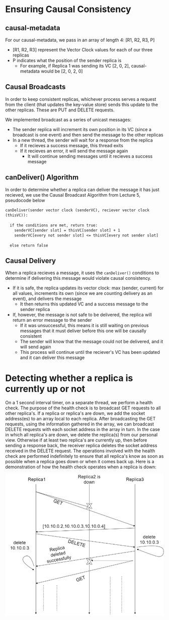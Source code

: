 # Ensuring Causal Consistency

## causal-metadata
For our causal-metadata, we pass in an array of length 4: [R1, R2, R3, P]
- [R1, R2, R3] represent the Vector Clock values for each of our three replicas
- P indicates what the position of the sender replica is
  -  For example, if Replica 1 was sending its VC [2, 0, 2], causal-metadata would be [2, 0, 2, 0]

## Causal Broadcasts
In order to keep consistent replicas, whichever process serves a request from the client (that updates the key-value store) sends this update to the other replicas. These are PUT and DELETE requests.

We implemented broadcast as a series of unicast messages:
- The sender replica will increment its own position in its VC (since a broadcast is one event) and then send the message to the other replicas
- In a new thread, the sender will wait for a response from the replica
  - If it recieves a success message, this thread exits
  - If it recieves an error, it will send the message again
    - It will continue sending messages until it recieves a success message

## canDeliver() Algorithm
In order to determine whether a replica can deliver the message it has just recieved, we use the Causal Broadcast Algorithm from Lecture 5, pseudocode below

```
canDeliver(sender vector clock (senderVC), reciever vector clock (thisVC)):

  if the conditions are met, return true:
    senderVC[sender slot] = thisVC[sender slot] + 1
    senderVC[every not sender slot] <= thisVC[every not sender slot]
    
  else return false
```

## Causal Delivery
When a replica recieves a message, it uses the `canDeliver()` conditions to determine if delivering this message would violate causal consistency.
- If it is safe, the replica updates its vector clock: max (sender, current) for all values,  increments its own (since we are counting delivery as an event), and delivers the message
  - It then returns this updated VC and a success message to the sender replica
- If, however, the message is not safe to be delivered, the replica will return an error message to the sender
  - If it was unsuccessful, this means it is still waiting on previous messages that it must deliver before this one will be causally consistent
  - The sender will know that the message could not be delivered, and it will send again
  - This process will continue until the reciever's VC has been updated and it can deliver this message

# Detecting whether a replica is currently up or not
On a 1 second interval timer, on a separate thread, we perform a health check. The purpose of the health check is to
broadcast GET requests to all other replica's. If a replica or replica's are down, we add the socket address(es) to an
array local to each replica. After broadcasting the GET requests, using the information gathered in the array, we can
broadcast DELETE requests with each socket address in the array in turn. In the case in which all replica's are down, we delete the replica(s) from our personal view. Otherwise if at least two replica's are currently up, then before sending a response back, the receiver replica deletes the socket address received in the DELETE request. The operations involved with the health check are performed indefinitely to ensure that all replica's know as soon as possible when a replica goes down or when it comes back up. Here is a demonstration of how the health check operates when a replica is down:

![replica2 is down](src/replica_down.png "replica down")